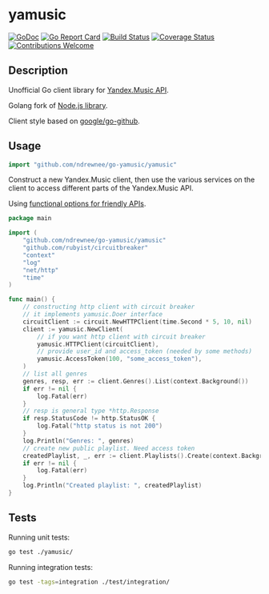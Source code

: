 # yamusic

[![GoDoc](https://godoc.org/github.com/ndrewnee/go-yamusic/yamusic?status.svg)](https://godoc.org/github.com/ndrewnee/go-yamusic/yamusic)
[![Go Report Card](https://goreportcard.com/badge/github.com/ndrewnee/go-yamusic)](https://goreportcard.com/report/github.com/ndrewnee/go-yamusic)
[![Build Status](https://travis-ci.org/ndrewnee/go-yamusic.svg?branch=master)](https://travis-ci.org/ndrewnee/go-yamusic)
[![Coverage Status](https://coveralls.io/repos/github/ndrewnee/go-yamusic/badge.svg)](https://coveralls.io/github/ndrewnee/go-yamusic)
[![Contributions Welcome](https://img.shields.io/badge/contributions-welcome-brightgreen.svg?style=flat)](https://github.com/ndrewnee/go-yamusic/issues)

## Description

Unofficial Go client library for [Yandex.Music API](https://music.yandex.ru).

Golang fork of [Node.js library](https://github.com/itsmepetrov/yandex-music-api).

Client style based on [google/go-github](https://github.com/google/go-github).

## Usage

```go
import "github.com/ndrewnee/go-yamusic/yamusic"
```

Construct a new Yandex.Music client, then use the various services on the client to access different parts of the Yandex.Music API.

Using [functional options for friendly APIs](https://dave.cheney.net/2014/10/17/functional-options-for-friendly-apis).

```go
package main

import (
    "github.com/ndrewnee/go-yamusic/yamusic"
    "github.com/rubyist/circuitbreaker"
    "context"
    "log"
    "net/http"
    "time"
)

func main() {
    // constructing http client with circuit breaker
    // it implements yamusic.Doer interface
    circuitClient := circuit.NewHTTPClient(time.Second * 5, 10, nil)
    client := yamusic.NewClient(
        // if you want http client with circuit breaker
        yamusic.HTTPClient(circuitClient),
        // provide user_id and access_token (needed by some methods)
        yamusic.AccessToken(100, "some_access_token"),
    )
    // list all genres
    genres, resp, err := client.Genres().List(context.Background())
    if err != nil {
        log.Fatal(err)
    }
    // resp is general type *http.Response
    if resp.StatusCode != http.StatusOK {
        log.Fatal("http status is not 200")
    }
    log.Println("Genres: ", genres)
    // create new public playlist. Need access token
    createdPlaylist, _, err := client.Playlists().Create(context.Background(), "New Playlist", true)
    if err != nil {
        log.Fatal(err)
    }
    log.Println("Created playlist: ", createdPlaylist)
}
```

## Tests

Running unit tests:

```sh
go test ./yamusic/
```

Running integration tests:

```sh
go test -tags=integration ./test/integration/
```
